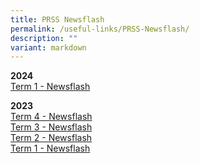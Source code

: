 ```yaml
---
title: PRSS Newsflash
permalink: /useful-links/PRSS-Newsflash/
description: ""
variant: markdown
---
```

**2024**  
[Term 1 - Newsflash](/files/Useful%20Links/Newsflash/Newsflash_Term_1_2024__final_.pdf)

**2023**  
[Term 4 - Newsflash](/files/Useful%20Links/Newsflash/Newsflash_Term_4_2023.pdf)<br>
[Term 3 - Newsflash](/files/Useful%20Links/Newsflash/newsflash%20term%203%202023_final.pdf)<br>
[Term 2 - Newsflash](/files/Useful%20Links/Newsflash/newsflash%20term%202%202023_final.pdf)<br>
[Term 1 - Newsflash](/files/Useful%20Links/Newsflash/newsflash%20term%202%202023_final.pdf)